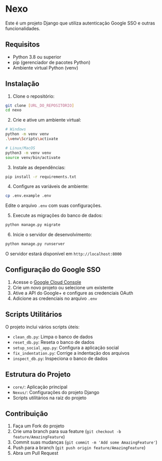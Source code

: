 # Nexo

Este é um projeto Django que utiliza autenticação Google SSO e outras funcionalidades.

## Requisitos

- Python 3.8 ou superior
- pip (gerenciador de pacotes Python)
- Ambiente virtual Python (venv)

## Instalação

1. Clone o repositório:
```bash
git clone [URL_DO_REPOSITÓRIO]
cd nexo
```

2. Crie e ative um ambiente virtual:
```bash
# Windows
python -m venv venv
.\venv\Scripts\activate

# Linux/MacOS
python3 -m venv venv
source venv/bin/activate
```

3. Instale as dependências:
```bash
pip install -r requirements.txt
```

4. Configure as variáveis de ambiente:
```bash
cp .env.example .env
```
Edite o arquivo `.env` com suas configurações.

5. Execute as migrações do banco de dados:
```bash
python manage.py migrate
```

6. Inicie o servidor de desenvolvimento:
```bash
python manage.py runserver
```

O servidor estará disponível em `http://localhost:8000`

## Configuração do Google SSO

1. Acesse o [Google Cloud Console](https://console.cloud.google.com)
2. Crie um novo projeto ou selecione um existente
3. Ative a API do Google+ e configure as credenciais OAuth
4. Adicione as credenciais no arquivo `.env`

## Scripts Utilitários

O projeto inclui vários scripts úteis:
- `clean_db.py`: Limpa o banco de dados
- `reset_db.py`: Reseta o banco de dados
- `setup_social_app.py`: Configura a aplicação social
- `fix_indentation.py`: Corrige a indentação dos arquivos
- `inspect_db.py`: Inspeciona o banco de dados

## Estrutura do Projeto

- `core/`: Aplicação principal
- `Nexus/`: Configurações do projeto Django
- Scripts utilitários na raiz do projeto

## Contribuição

1. Faça um Fork do projeto
2. Crie uma branch para sua feature (`git checkout -b feature/AmazingFeature`)
3. Commit suas mudanças (`git commit -m 'Add some AmazingFeature'`)
4. Push para a branch (`git push origin feature/AmazingFeature`)
5. Abra um Pull Request 